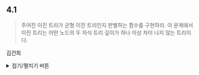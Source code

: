 ## 4.1 

> 주어진 이진 트리가 균형 이진 트리인지 판별하는 함수를 구현하라.
> 이 문제에서 이진 트리는 어떤 노드의 두 자식 트리 깊이가 하나 이상 차이 나지 않는 트리이다.

김건희
<details>
<summary>접기/펼치기 버튼</summary>

``` python
  
  def isBalanced(root):
    
    if not root :
        return 0
    
    # 왼쪽이 balanced 한지
    left_height = isBalanced(root.left)
    if left_height == float("inf") :
        return float("inf")
 
    # 오른쪽이 balanced 한지
    right_height = isBalanced(root.right)
    if right_height == float("inf") :
        return float("inf")
 
    # 길이차 구하기
    diff = left_height - right_height 
    # 2 이상이라면 깨진 것이다.
    if abs(diff) > 1:
        return float("inf")
    else :
        return max(left_height, right_height) + 1
 
  def check(root):
 
    return isBalanced(root) != float("inf")
  
```
  
</details>
